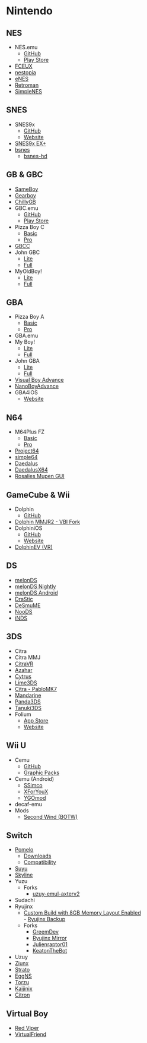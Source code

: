# Nintendo

## NES
- NES.emu
    - [GitHub](https://github.com/Rakashazi/emu-ex-plus-alpha)
    - [Play Store](https://play.google.com/store/apps/details?id=com.explusalpha.NesEmu&hl=en_US)
- [FCEUX](https://github.com/TASEmulators/fceux)
- [nestopia](https://github.com/0ldsk00l/nestopia)
- [eNES](https://apps.apple.com/us/app/enes-nes-emulator-retro-emu/id6499447166)
- [Retroman](https://apps.apple.com/us/app/retroman-gameboy-nes-emulator/id6502994389)
- [SimpleNES](https://github.com/amhndu/SimpleNES)

## SNES
- SNES9x
    - [GitHub](https://github.com/snes9xgit/snes9x)
    - [Website](https://www.snes9x.com/)
- [SNES9x EX+](https://play.google.com/store/apps/details?id=com.explusalpha.Snes9xPlus&hl=en_US)
- [bsnes](https://github.com/bsnes-emu/bsnes)
    - [bsnes-hd](https://github.com/DerKoun/bsnes-hd)

## GB & GBC
- [SameBoy](https://github.com/LIJI32/SameBoy)
- [Gearboy](https://github.com/drhelius/Gearboy)
- [ChillyGB](https://github.com/AuroraViola/ChillyGB/releases)
- GBC.emu
    - [GitHub](https://github.com/Rakashazi/emu-ex-plus-alpha)
    - [Play Store](https://play.google.com/store/apps/details?id=com.explusalpha.GbcEmu&hl=en_US)
- Pizza Boy C
    - [Basic](https://play.google.com/store/apps/details?id=it.dbtecno.pizzaboy&hl=en_US)
    - [Pro](https://play.google.com/store/apps/details?id=it.dbtecno.pizzaboypro)
- [GBCC](https://play.google.com/store/apps/details?id=com.philj56.gbcc&hl=en-US)
- John GBC
    - [Lite](https://play.google.com/store/apps/details?id=com.johnemulators.johngbclite)
    - [Full](https://play.google.com/store/apps/details?id=com.johnemulators.johngbc)
- MyOldBoy!
    - [Lite](https://play.google.com/store/apps/details?id=com.fastemulator.gbcfree)
    - [Full](https://play.google.com/store/apps/details?id=com.fastemulator.gbc)

## GBA
- Pizza Boy A
    - [Basic](https://play.google.com/store/apps/details?id=it.dbtecno.pizzaboygba)
    - [Pro](https://play.google.com/store/apps/details?id=it.dbtecno.pizzaboygbapro)
- GBA.emu
- My Boy!
    - [Lite](https://play.google.com/store/apps/details?id=com.fastemulator.gbafree)
    - [Full](https://play.google.com/store/apps/details?id=com.fastemulator.gba)
- John GBA
    - [Lite](https://play.google.com/store/apps/details?id=com.johnemulators.johngbalite)
    - [Full](https://play.google.com/store/apps/details?id=com.johnemulators.johngba)
- [Visual Boy Advance](https://github.com/visualboyadvance-m/visualboyadvance-m)
- [NanoBoyAdvance](https://github.com/nba-emu/NanoBoyAdvance)
- GBA4iOS
    - [Website](http://www.gba4iosapp.com/)

## N64
- M64Plus FZ
    - [Basic](https://play.google.com/store/apps/details?id=org.mupen64plusae.v3.fzurita)
    - [Pro](https://play.google.com/store/apps/details?id=org.mupen64plusae.v3.fzurita.pro)
- [Project64](https://github.com/project64/project64)
- [simple64](https://github.com/simple64/simple64)
- [Daedalus](https://github.com/DaedalusX64/daedalus)
- [DaedalusX64](https://github.com/wikiblog0/DaedalusX64)
- [Rosalies Mupen GUI](https://github.com/Rosalie241/RMG/releases)

## GameCube & Wii
- Dolphin
    - [GitHub](https://github.com/dolphin-emu/dolphin)
- [Dolphin MMJR2 - VBI Fork](https://github.com/Medard22/Dolphin-MMJR2-VBI/releases)
- DolphiniOS
    - [GitHub](https://github.com/OatmealDome/dolphin-ios)
    - [Website](https://dolphinios.oatmealdome.me/)
- [DolphinEV (VR)](https://github.com/coccofresco/dolphinEV)

## DS
- [melonDS](https://github.com/melonDS-emu/melonDS)
- [melonDS Nightly](https://github.com/rafaelvcaetano/melonDS-android/releases/tag/nightly-release)
- [melonDS Android](https://github.com/rafaelvcaetano/melonDS-android)
- [DraStic](https://play.google.com/store/apps/details?id=com.dsemu.drastic&hl=en_US)
- [DeSmuME](https://github.com/TASEmulators/desmume)
- [NooDS](https://github.com/Hydr8gon/NooDS)
- [iNDS](https://github.com/iNDS-Team/iNDS)

## 3DS
- Citra
- Citra MMJ
- [CitraVR](https://github.com/amwatson/CitraVR)
- [Azahar](https://github.com/azahar-emu/azahar)
- [Cytrus](https://github.com/cytrus-emu/cytrus)
- [Lime3DS](https://github.com/Lime3DS/lime3ds-archive)
- [Citra - PabloMK7](https://github.com/PabloMK7/citra)
- [Mandarine](https://github.com/mandarine3ds/mandarine)
- [Panda3DS](https://panda3ds.com/download.html)
- [Tanuki3DS](https://github.com/burhanr13/Tanuki3DS)
- Folium
    - [App Store](https://apps.apple.com/ca/app/folium/id6498623389)
    - [Website](https://folium.emuplace.app/)

## Wii U
- Cemu
    - [GitHub](https://github.com/cemu-project/Cemu)
    - [Graphic Packs](https://github.com/cemu-project/cemu_graphic_packs)
- Cemu (Android)
    - [SSimco](https://github.com/SSimco/Cemu)
    - [XForYouX](https://github.com/XForYouX/Cemu-Android)
    - [YGOmod](https://github.com/YGOmod/Cemu)
- decaf-emu
- Mods
    - [Second Wind (BOTW)](https://github.com/CEObrainz/Second-Wind)

## Switch
- [Pomelo](https://pomelo-emu.github.io/)
    - [Downloads](https://pomelo-emu.github.io/downloads.html)
    - [Compatibility](https://pomelo-emu.github.io/titles.html)
- [Suyu](https://git.suyu.dev/suyu/suyu)
- [Skyline](https://skyline-emu.one/)
- Yuzu
    - Forks
        - [uzuy-emul-axterv2](https://github.com/uzuy-emul/uzuy)
- Sudachi
- Ryujinx
    - [Custom Build with 8GB Memory Layout Enabled](https://github.com/HDPacks/Ryujinx-8GB)  
	- [Ryujinx Backup](https://rentry.co/ryujinx)
    - Forks
        - [GreemDev](https://github.com/GreemDev/Ryujinx)
        - [Ryujinx Mirror](https://github.com/ryujinx-mirror/ryujinx)
        - [Julienraptor01](https://github.com/Julienraptor01/Ryujinx)
        - [KeatonTheBot](https://github.com/KeatonTheBot/Ryujinx)
- Uzuy
- [Ziunx](https://ziunx-emu.org/)
- [Strato](https://github.com/strato-emu/strato)
- [EggNS](http://www.eggns.xyz/)
- [Torzu](https://notabug.org/litucks/torzu)
- [Kaijinix](https://github.com/SylveonDeko/Kaijinix)
- [Citron](https://git.citron-emu.org/Citron/Citron)

## Virtual Boy
- [Red Viper](https://github.com/skyfloogle/red-viper)
- [VirtualFriend](https://github.com/agg23/virtualfriend)
